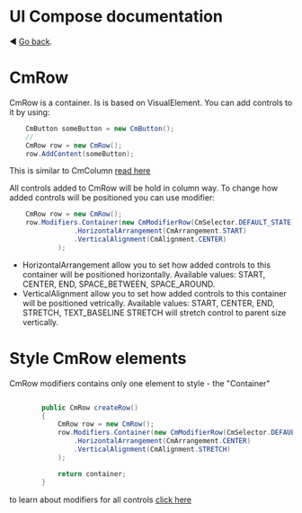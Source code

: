 ﻿# UI Compose documentation

:arrow_backward: [Go back](../visual_controls.md).

# CmRow

CmRow is a container. Is is based on VisualElement. You can add controls to it by using:

```csharp
	CmButton someButton = new CmButton();
    //
	CmRow row = new CmRow();
	row.AddContent(someButton);
```

This is similar to CmColumn [read here](cmcolumn.md)

All controls added to CmRow will be hold in column way. To change how added controls will be positioned you can use
modifier:

```csharp
	CmRow row = new CmRow();
    row.Modifiers.Container(new CmModifierRow(CmSelector.DEFAULT_STATE)
                .HorizontalArrangement(CmArrangement.START)
                .VerticalAlignment(CmAlignment.CENTER)
            );
```

- HorizontalArrangement allow you to set how added controls to this container will be positioned horizontally. Available
  values: START, CENTER, END, SPACE_BETWEEN, SPACE_AROUND.
- VerticalAlignment allow you to set how added controls to this container will be positioned vetrically. Available
  values: START, CENTER, END, STRETCH, TEXT_BASELINE
  STRETCH will stretch control to parent size vertically.

# Style CmRow elements

CmRow modifiers contains only one element to style - the "Container"

```csharp

        public CmRow createRow()
        {
            CmRow row = new CmRow();
            row.Modifiers.Container(new CmModifierRow(CmSelector.DEFAULT_STATE)
                .HorizontalArrangement(CmArrangement.CENTER)
                .VerticalAlignment(CmAlignment.STRETCH)
            );

            return container;
        }
```

to learn about modifiers for all controls [click here](../modifiers.md)
